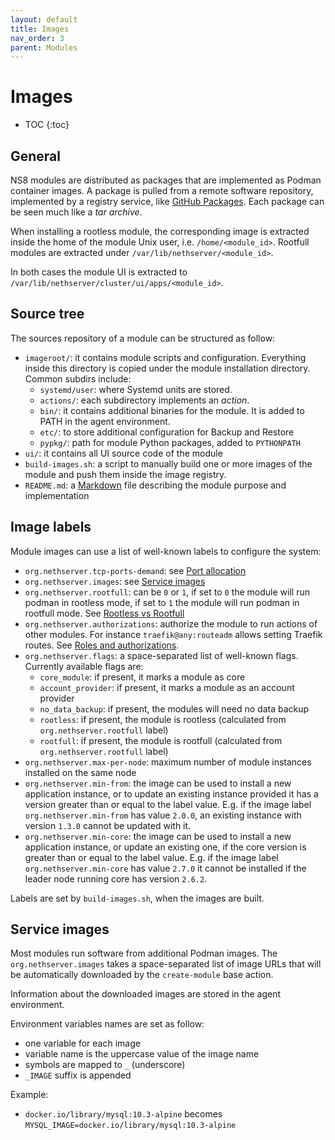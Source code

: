 ```yaml
---
layout: default
title: Images
nav_order: 3
parent: Modules
---
```


# Images

* TOC
{:toc}

## General

NS8 modules are distributed as packages that are implemented as Podman
container images. A package is pulled from a remote software repository,
implemented by a registry service, like [GitHub
Packages](https://ghcr.io). Each package can be seen much like a *tar
archive*.

When installing a rootless module, the corresponding image is extracted
inside the home of the module Unix user, i.e. `/home/<module_id>`.
Rootfull modules are extracted under `/var/lib/nethserver/<module_id>`.

In both cases the module UI is extracted to
`/var/lib/nethserver/cluster/ui/apps/<module_id>`.

## Source tree

The sources repository of a module can be structured as follow:

- `imageroot/`: it contains module scripts and configuration. Everything inside this directory is copied under the module installation directory. Common subdirs include:
  * `systemd/user`: where Systemd units are stored.
  * `actions/`: each subdirectory implements an *action*.
  * `bin/`: it contains additional binaries for the module. It is added to PATH in the agent environment.
  * `etc/`: to store additional configuration for Backup and Restore
  * `pypkg/`: path for module Python packages, added to `PYTHONPATH`
- `ui/`: it contains all UI source code of the module
- `build-images.sh`: a script to manually build one or more images of the module and push them inside the image registry.
- `README.md`: a [Markdown](https://guides.github.com/features/mastering-markdown/) file describing the module purpose and implementation

## Image labels

Module images can use a list of well-known labels to configure the system:

- `org.nethserver.tcp-ports-demand`: see [Port allocation](../port_allocation)
- `org.nethserver.images`: see [Service images](#service-images)
- `org.nethserver.rootfull`: can be `0` or `1`, if set to `0` the module will run podman in rootless mode,
  if set to `1` the module will run podman in rootfull mode. See [Rootless vs Rootfull](../rootless_rootfull)
- `org.nethserver.authorizations`: authorize the module to run actions of other modules. For instance `traefik@any:routeadm` allows setting Traefik routes.
  See [Roles and authorizations]({{site.baseurl}}/core/agents/#roles-and-authorizations).
- `org.nethserver.flags`: a space-separated list of well-known flags. Currently available flags are:
  - `core_module`: if present, it marks a module as core
  - `account_provider`: if present, it marks a module as an account provider
  - `no_data_backup`: if present, the modules will need no data backup
  - `rootless`: if present, the module is rootless (calculated from `org.nethserver.rootfull` label)
  - `rootfull`: if present, the module is rootfull (calculated from `org.nethserver.rootfull` label)
- `org.nethserver.max-per-node`: maximum number of module instances installed on the same node
- `org.nethserver.min-from`: the image can be used to install a new
  application instance, or to update an existing instance provided it has
  a version greater than or equal to the label value. E.g. if the image
  label `org.nethserver.min-from` has value `2.0.0`, an existing instance
  with version `1.3.0` cannot be updated with it.
- `org.nethserver.min-core`: the image can be used to install a new
  application instance, or update an existing one, if the core version is
  greater than or equal to the label value. E.g. if the image label
  `org.nethserver.min-core` has value `2.7.0` it cannot be installed if
  the leader node running core has version `2.6.2`.

Labels are set by `build-images.sh`, when the images are built.

## Service images

Most modules run software from additional Podman images. The
`org.nethserver.images` takes a space-separated list of image URLs that
will be automatically downloaded by the `create-module` base action.

Information about the downloaded images are stored in the agent environment.

Environment variables names are set as follow:
- one variable for each image
- variable name is the uppercase value of the image name
- symbols are mapped to `_` (underscore)
- `_IMAGE` suffix is appended

Example:
- `docker.io/library/mysql:10.3-alpine` becomes `MYSQL_IMAGE=docker.io/library/mysql:10.3-alpine`


